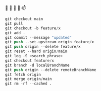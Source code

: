  👋  👀  🌱  💞️  📫 
```s
git checkout main
git pull
git checkout -b feature/x
git add .
git commit --message "updated"
git push --set-upstream origin feature/x
git push origin --delete feature/x
git reset --hard origin/main
git log -S <search_phrase>
git checkout feature/x
git branch -d localBranchName
git push origin --delete remoteBranchName
git fetch origin
git merge origin/main
git rm -rf --cached .
```

<!---
petitess/petitess is a ✨ special ✨ repository because its `README.md` (this file) appears on your GitHub profile.
You can click the Preview link to take a look at your changes.
--->
